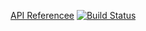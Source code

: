 [API Referencee](/api.html) [![Build Status](https://secure.travis-ci.org/ricallinson/forgery.png?branch=master)](http://travis-ci.org/ricallinson/forgery)